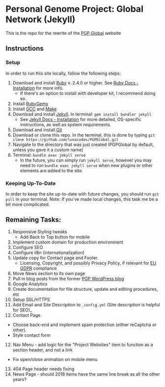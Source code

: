 # Personal Genome Project: Global Network (Jekyll)

This is the repo for the rewrite of the [PGP Global](https://www.personalgenomes.org/) website

## Instructions

### Setup

In order to run this site locally, follow the following steps:

1. Download and install [Ruby](https://www.ruby-lang.org/en/downloads/) v. 2.4.0 or higher. See [Ruby Docs - Installation](https://www.ruby-lang.org/en/documentation/installation/) for more info.
    * If there's an option to install with developer kit, I recommend doing so.
2. Install [RubyGems](https://rubygems.org/pages/download)
3. Install [GCC](https://gcc.gnu.org/install/) and [Make](https://www.gnu.org/software/make/)
4. Download and install [Jekyll](https://jekyllrb.com/). In terminal: `gem install bundler jekyll`
    * See [Jekyll Docs - Installation](https://jekyllrb.com/docs/installation/#requirements) for more detailed, OS-specific instructions, as well as system requirements.
5. Download and install [Git](https://git-scm.com/downloads)
6. Download or clone this repo. In the terminal, this is done by typing `git clone https://github.com/lunacodes/PGPGlobal.git`
7. Navigate to the directory that was just created (PGPGlobal by default, unless you gave it a custom name)
8. Terminal: `bundle exec jekyll serve`
    * In the future, you can simply run `jekyll serve`, however you may need to run `bundle exec jekyll serve` when new plugins or other elements are added to the site.

<!-- ### Modifying

Make a bran
 -->
### Keeping Up-To-Date

In order to keep the site up-to-date with future changes, you should run `git pull` in your terminal. Note: If you've made local changes, this task me be a bit more complicated.

## Remaining Tasks:

1. Responsive Styling tweaks
    * Add Back to Top button for mobile
2. Implement custom domain for production environment
3. Configure SEO
3. Configure il8n (internationalization)
4. Update copy for Contact page and Footer.
    * Licensing, Copyright, and possibly Privacy Policy, if relevant for [EU GDPR](https://eugdpr.org/) compliance
5. Move News section to its own page
6. Pull in blog posts from the former [PGP WordPress blog](https://personalgenomes.wordpress.com/)
7. Google Analytics
8. Create documentation for file structure, update and editing procedures, etc
9. Setup SSL/HTTPS
10. Add Email and Site Description to `_config.yml` (Site description is helpful for SEO)_
11. Contact Page
  * Choose back-end and implement spam protection (either reCaptcha or other).
  * Style contact form
12. Nav Menu - add logic for the "Project Websites" item to function as a section header, and not a link
  * Fix open/close animation on mobile menu
13. 404 Page header needs fixing
14. News Page - should 2018 items have the same line break as all the other years?
